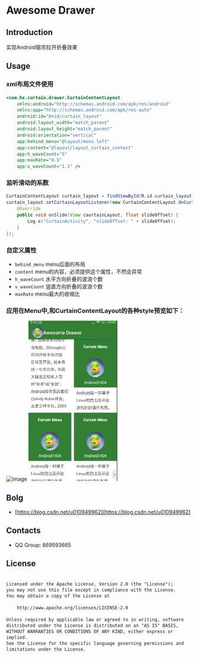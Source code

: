 # Awesome Drawer

## Introduction
实现Android窗帘拉开折叠效果

## Usage

### xml布局文件使用

```xml
<com.hx.curtain.drawer.CurtainContentLayout 
    xmlns:android="http://schemas.android.com/apk/res/android"
    xmlns:app="http://schemas.android.com/apk/res-auto"
    android:id="@+id/curtain_layout"
    android:layout_width="match_parent"
    android:layout_height="match_parent"
    android:orientation="vertical"
    app:behind_menu="@layout/menu_left"
    app:content="@layout/layout_curtain_content"
    app:h_waveCount="5"
    app:maxRate="0.5"
    app:v_waveCount="1.1" />
```

### 监听滑动的系数

```java
CurtainContentLayout curtain_layout = findViewById(R.id.curtain_layout);
curtain_layout.setCurtainLayoutListener(new CurtainContentLayout.OnCurtainLayoutListener() {
    @Override
    public void onSlide(View caurtainLayout, float slideOffset) {
        Log.e("CurtainActivity", "slideOffset: " + slideOffset);
    }
});
```

### 自定义属性

  * `behind_menu` menu后面的布局
  * `content`     menu的内容，必须提供这个属性，不然会异常
  * `h_waveCount` 水平方向折叠的波浪个数
  * `v_waveCount` 竖直方向折叠的波浪个数
  * `maxRate`     menu最大的收缩比
### 应用在Menu中,和CurtainContentLayout的各种style预览如下：
 ![image](effect/curtain_menu.gif)           ![image](effect/mutil_curtain_views.gif)

## Bolg

  * [https://blog.csdn.net/u010949962](https://blog.csdn.net/u010949962)

## Contacts
* QQ Group: 869593665

## License
```

Licensed under the Apache License, Version 2.0 (the "License");
you may not use this file except in compliance with the License.
You may obtain a copy of the License at

    http://www.apache.org/licenses/LICENSE-2.0

Unless required by applicable law or agreed to in writing, software
distributed under the License is distributed on an "AS IS" BASIS,
WITHOUT WARRANTIES OR CONDITIONS OF ANY KIND, either express or implied.
See the License for the specific language governing permissions and
limitations under the License.
```

